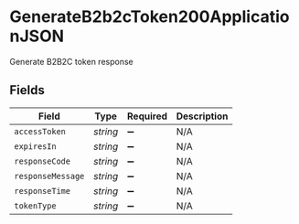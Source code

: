 # GenerateB2b2cToken200ApplicationJSON

Generate B2B2C token response


## Fields

| Field              | Type               | Required           | Description        |
| ------------------ | ------------------ | ------------------ | ------------------ |
| `accessToken`      | *string*           | :heavy_minus_sign: | N/A                |
| `expiresIn`        | *string*           | :heavy_minus_sign: | N/A                |
| `responseCode`     | *string*           | :heavy_minus_sign: | N/A                |
| `responseMessage`  | *string*           | :heavy_minus_sign: | N/A                |
| `responseTime`     | *string*           | :heavy_minus_sign: | N/A                |
| `tokenType`        | *string*           | :heavy_minus_sign: | N/A                |